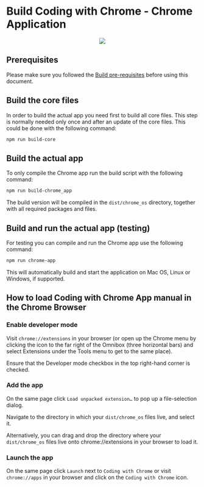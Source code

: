Build Coding with Chrome - Chrome Application
==============================================
<p align="center"><img src="static_files/images/cwc_logo.png"></p>

## Prerequisites
Please make sure you followed the [Build pre-requisites](BUILD.md) before using this document.

## Build the core files
In order to build the actual app you need first to build all core files.
This step is normally needed only once and after an update of the core files.
This could be done with the following command:
```bash
npm run build-core
```

## Build the actual app
To only compile the Chrome app run the build script with the following command:
```bash
npm run build-chrome_app
```
The build version will be compiled in the `dist/chrome_os` directory, together with all required packages and files.

## Build and run the actual app (testing)
For testing you can compile and run the Chrome app use the following command:
```bash
npm run chrome-app
```
This will automatically build and start the application on Mac OS, Linux or
Windows, if supported.

## How to load Coding with Chrome App manual in the Chrome Browser

### Enable developer mode
Visit `chrome://extensions` in your browser (or open up the Chrome menu by
clicking the icon to the far right of the Omnibox (three horizontal bars) and
select Extensions under the Tools menu to get to the same place).

Ensure that the Developer mode checkbox in the top right-hand corner is checked.

### Add the app
On the same page click `Load unpacked extension…` to pop up a file-selection
dialog.

Navigate to the directory in which your `dist/chrome_os` files live, and select it.

Alternatively, you can drag and drop the directory where your `dist/chrome_os` files
live onto chrome://extensions in your browser to load it.

### Launch the app
On the same page click `Launch` next to `Coding with Chrome` or visit
`chrome://apps` in your browser and click on the `Coding with Chrome` icon.
